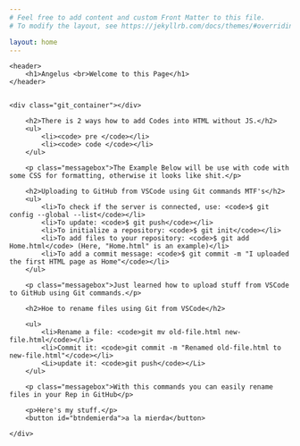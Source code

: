 ```yaml
---
# Feel free to add content and custom Front Matter to this file.
# To modify the layout, see https://jekyllrb.com/docs/themes/#overriding-theme-defaults

layout: home
---
```


<!DOCTYPE html>
<html>
<head>
    <meta charset="UTF-8">
    <meta name="viewport" content="width=device-width, initial-scale=1.0">
    <link rel="stylesheet" type="text/css" href="/Style.css">
    <script src="/JSscripts.js"></script>
    <title>Angelus</title>
   </head>
<body>

    <header>
        <h1>Angelus <br>Welcome to this Page</h1>
    </header>

   
    <div class="git_container"></div>

        <h2>There is 2 ways how to add Codes into HTML without JS.</h2> 
        <ul>
            <li><code> pre </code></li>
            <li><code> code </code></li>        
        </ul>

        <p class="messagebox">The Example Below will be use with code with some CSS for formatting, otherwise it looks like shit.</p>

        <h2>Uploading to GitHub from VSCode using Git commands MTF's</h2>
        <ul>
            <li>To check if the server is connected, use: <code>$ git config --global --list</code></li>
            <li>To update: <code>$ git push</code></li>
            <li>To initialize a repository: <code>$ git init</code></li>
            <li>To add files to your repository: <code>$ git add Home.html</code> (Here, "Home.html" is an example)</li>
            <li>To add a commit message: <code>$ git commit -m "I uploaded the first HTML page as Home"</code></li>
        </ul>

        <p class="messagebox">Just learned how to upload stuff from VSCode to GitHub using Git commands.</p>
        
        <h2>Hoe to rename files using Git from VSCode</h2>
        
        <ul>
            <li>Rename a file: <code>git mv old-file.html new-file.html</code></li>
            <li>Commit it: <code>git commit -m "Renamed old-file.html to new-file.html"</code></li>
            <Li>update it: <code>git push</code></Li>
        </ul>

        <p class="messagebox">With this commands you can easily rename files in your Rep in GitHub</p>

        <p>Here's my stuff.</p>
        <button id="btndemierda">a la mierda</button>

    </div>

</body>
</html>

